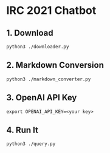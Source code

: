 # IRC 2021 Chatbot

## 1. Download

`python3 ./downloader.py`

## 2. Markdown Conversion

`python3 ./markdown_converter.py`

## 3. OpenAI API Key

`export OPENAI_API_KEY=<your key>`

## 4. Run It

`python3 ./query.py`
